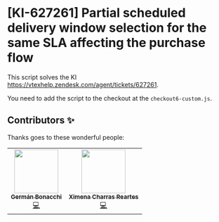 # [KI-627261] Partial scheduled delivery window selection for the same SLA affecting the purchase flow

This script solves the KI https://vtexhelp.zendesk.com/agent/tickets/627261. 

You need to add the script to the checkout at the `checkout6-custom.js`.

## Contributors ✨

Thanks goes to these wonderful people:

<!-- ALL-CONTRIBUTORS-LIST:START - Do not remove or modify this section -->
<!-- prettier-ignore-start -->
<!-- markdownlint-disable -->
<table>
  <tr>
    <td align="center"><a href="https://github.com/germanBonacchi"><img src="https://avatars.githubusercontent.com/u/55905671?v=4" width="100px;" alt=""/><br /><sub><b>Germán Bonacchi</b></sub></a><br /><a href="https://github.com/vtex-apps/KI-627261/commits?author=germanBonacchi" title="Code">💻</a></td>
    <td align="center"><a href="https://github.com/vtexDavidev"><img src="https://avatars.githubusercontent.com/u/89089657?v=4" width="100px;" alt=""/><br /><sub><b>Ximena Charras Reartes</b></sub></a><br /><a href="https://github.com/vtex-apps/KI-627261/commits?author=vtexDavidev" title="Code">💻</a></td>
    </tr>
</table>